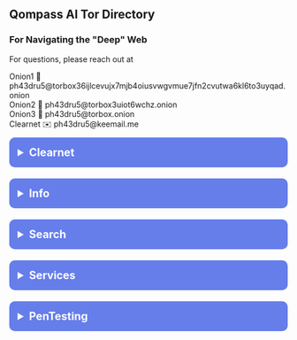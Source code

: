 <!-- /qompassai/tor/docs/directory.md -->
<!-- Qompass AI Tor Directory -->
<!-- Copyright (C) 2025 Qompass AI, All rights reserved -->
<!-- ---------------------------------------- -->

<h2> Qompass AI Tor Directory</h2>

<h3> For Navigating the "Deep" Web </h3>

<p>For questions, please reach out at</p>

<div>
  <span class="onion-badge">
    <span class="label">Onion1</span>
    <span class="onion-icon">🧅</span>
    ph43dru5@torbox36ijlcevujx7mjb4oiusvwgvmue7jfn2cvutwa6kl6to3uyqad.onion
  </span>
</div>
<div>
  <span class="onion-badge">
    <span class="label">Onion2</span>
    <span class="onion-icon">🧅</span>
    ph43dru5@torbox3uiot6wchz.onion
  </span>
</div>
<div>
  <span class="onion-badge">
    <span class="label">Onion3</span>
    <span class="onion-icon">🧅</span>
    ph43dru5@torbox.onion
  </span>
</div>
<div>
  <span class="clearnet-badge">
    <span class="label">Clearnet</span>
    <span class="onion-icon">✉️</span>
    ph43dru5@keemail.me
  </span>
</div>

<details>
  <summary style="font-size: 1.4em; font-weight: bold; padding: 15px; background: #667eea; color: white; border-radius: 10px; cursor: pointer; margin: 10px 0;">
    <strong>Clearnet</strong>
  </summary>
  <div style="background: #f8f9fa; padding: 15px; border-radius: 5px; margin-top: 10px; font-family: monospace;">

[Onionlinks-Clearnet](https://onionlinks.com/)

</details>

<details>
  <summary style="font-size: 1.4em; font-weight: bold; padding: 15px; background: #667eea; color: white; border-radius: 10px; cursor: pointer; margin: 10px 0;">
    <strong>Info</strong>
  </summary>
  <div style="background: #f8f9fa; padding: 15px; border-radius: 5px; margin-top: 10px; font-family: monospace;">

<div class="tor-table-container">
  <table class="tor-table">
    <thead>
      <tr>
        <th>Site</th>
        <th>Type</th>
        <th>Link</th>
      </tr>
    </thead>
    <tbody>
      <tr>
        <td>Onionlinks</td>
        <td><span class="tor-badge">.onion</span></td>
        <td>
          <a class="tor-link" href="http://jaz45aabn5vkemy4jkg4mi4syheisqn2wn2n4fsuitpccdackjwxplad.onion/">jaz4...plad.onion</a>
        </td>
      </tr>
      <tr>
        <td>Defcon</td>
        <td><span class="tor-badge">.onion</span></td>
        <td>
          <a class="tor-link" href="http://g7ejphhubv5idbbu3hb3wawrs5adw7tkx7yjabnf65xtzztgg4hcsqqd.onion/">g7ej...cqqd.onion</a>
        </td>
      </tr>
      <tr>
        <td>CIA</td>
        <td><span class="tor-badge">.onion</span></td>
        <td>
          <a class="tor-link" href="http://ciadotgov4sjwlzihbbgxnqg3xiyrg7so2r2o3lt5wz5ypk4sxyjstad.onion/">ciadotgov...stad.onion</a>
        </td>
      </tr>
      <tr>
        <td>Whonix</td>
        <td><span class="tor-badge">.onion</span></td>
        <td>
          <a class="tor-link" href="http://www.dds6qkxpwdeubwucdiaord2xgbbeyds25rbsgr73tbfpqpt4a6vjwsyd.onion/">www.dds6...wsyd.onion</a>
        </td>
      </tr>
      <tr>
        <td>Torbox</td>
        <td><span class="tor-badge">.onion</span></td>
        <td>
          <a class="tor-link" href="http://torbox36ijlcevujx7mjb4oiusvwgvmue7jfn2cvutwa6kl6to3uyqad.onion/welcome">torbox...qad.onion</a>
        </td>
      </tr>
      <tr>
        <td>Propublica</td>
        <td><span class="tor-badge">.onion</span></td>
        <td>
          <a class="tor-link" href="http://p53lf57qovyuvwsc6xnrppyply3vtqm7l6pcobkmyqsiofyeznfu5uqd.onion/">p53l...uqd.onion</a>
        </td>
      </tr>
      <tr>
        <td>Dread</td>
        <td><span class="tor-badge">.onion</span></td>
        <td>
          <a class="tor-link" href="https://dreadytofatroptsdj6io7l3xptbet6onoyno2yv7jicoxknyazubrad.onion/">dready...rad.onion</a>
        </td>
      </tr>
      <tr>
        <td>Opsec Bible Fork</td>
        <td><span class="tor-badge">.onion</span></td>
        <td>
          <a class="tor-link" href="http://gdatura24gtdy23lxd7ht3xzx6mi7mdlkabpvuefhrjn4t5jduviw5ad.onion/ph43dru5/opsec-blogposts">gdatura...5ad.onion</a>
        </td>
      </tr>
    </tbody>
  </table>
</div>

</details>

<details>
  <summary style="font-size: 1.4em; font-weight: bold; padding: 15px; background: #667eea; color: white; border-radius: 10px; cursor: pointer; margin: 10px 0;">
    <strong>Search</strong>
  </summary>
  <div style="background: #f8f9fa; padding: 15px; border-radius: 5px; margin-top: 10px; font-family: monospace;">

[Ahmia](http://juhanurmihxlp77nkq76byazcldy2hlmovfu2epvl5ankdibsot4csyd.onion/)

</details>

<details>
  <summary style="font-size: 1.4em; font-weight: bold; padding: 15px; background: #667eea; color: white; border-radius: 10px; cursor: pointer; margin: 10px 0;">
    <strong>Services</strong>
  </summary>
  <div style="background: #f8f9fa; padding: 15px; border-radius: 5px; margin-top: 10px; font-family: monospace;">

<div class="tor-table-container">
  <table class="tor-table">
    <thead>
      <tr>
        <th>Service</th>
        <th>Type</th>
        <th>Link</th>
      </tr>
    </thead>
    <tbody>
      <tr>
        <td>OnionWallet</td>
        <td><span class="tor-badge">.onion</span></td>
        <td><a class="tor-link" href="http://zwf5i7hiwmffq2bl7euedg6y5ydzze3ljiyrjmm7o42vhe7ni56fm7qd.onion/">zwf...m7qd.onion</a></td>
      </tr>
      <tr>
        <td>OnionShare</td>
        <td><span class="tor-badge">.onion</span></td>
        <td><a class="tor-link" href="http://lldan5gahapx5k7iafb3s4ikijc4ni7gx5iywdflkba5y2ezyg6sjgyd.onion/">lld...jyd.onion</a></td>
      </tr>
    </tbody>
  </table>
</div>


</details>

<details>
  <summary style="font-size: 1.4em; font-weight: bold; padding: 15px; background: #667eea; color: white; border-radius: 10px; cursor: pointer; margin: 10px 0;">
    <strong>PenTesting</strong>
  </summary>
  <div style="background: #f8f9fa; padding: 15px; border-radius: 5px; margin-top: 10px; font-family: monospace;">

[SecureDrop](http://he5dybnt7sr6cm32xt77pazmtm65flqy6irivtflruqfc5ep7eiodiad.onion/)
[OnionShare](http://lldan5gahapx5k7iafb3s4ikijc4ni7gx5iywdflkba5y2ezyg6sjgyd.onion/)
  [DarkWebHackers](http://zkj7mzglnrbvu3elepazau7ol26cmq7acryvsqxvh4sreoydhzin7zid.onion/index.php)

</details>


